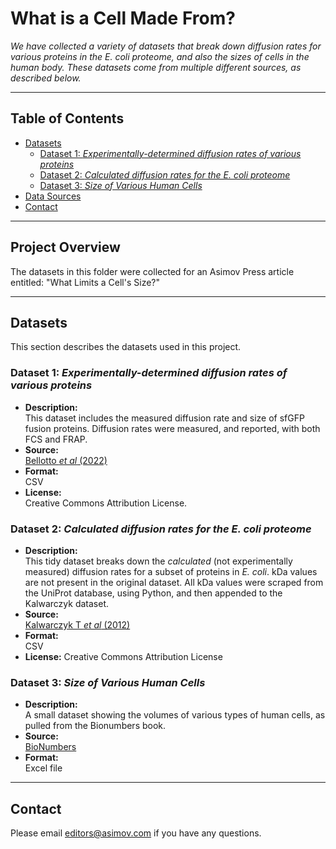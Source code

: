 # What is a Cell Made From?

_We have collected a variety of datasets that break down diffusion rates for various proteins in the E. coli proteome, and also the sizes of cells in the human body. These datasets come from multiple different sources, as described below._

---

## Table of Contents

- [Datasets](#datasets)
  - [Dataset 1: *Experimentally-determined diffusion rates of various proteins*](#bellotto_diffusion.csv)
  - [Dataset 2: *Calculated diffusion rates for the E. coli proteome*](#Diffusion_Rates_with_kDa.csv)
  - [Dataset 3: *Size of Various Human Cells*](#human_cell_sizes.xlsx)
- [Data Sources](#data-sources)
- [Contact](#contact)

---

## Project Overview

The datasets in this folder were collected for an Asimov Press article entitled: "What Limits a Cell's Size?"

---

## Datasets

This section describes the datasets used in this project.

### Dataset 1: *Experimentally-determined diffusion rates of various proteins*

- **Description:**  
  This dataset includes the measured diffusion rate and size of sfGFP fusion proteins. Diffusion rates were measured, and reported, with both FCS and FRAP.
- **Source:**  
  [Bellotto _et al_ (2022)](https://elifesciences.org/articles/82654)  
- **Format:**  
  CSV
- **License:**  
  Creative Commons Attribution License.

### Dataset 2: *Calculated diffusion rates for the E. coli proteome*

- **Description:**  
  This tidy dataset breaks down the _calculated_ (not experimentally measured) diffusion rates for a subset of proteins in _E. coli_. kDa values are not present in the original dataset. All kDa values were scraped from the UniProt database, using Python, and then appended to the Kalwarczyk dataset.
- **Source:**  
  [Kalwarczyk T _et al_ (2012)](https://pmc.ncbi.nlm.nih.gov/articles/PMC3496334/)  
- **Format:**  
  CSV
- **License:**
  Creative Commons Attribution License

### Dataset 3: *Size of Various Human Cells*

- **Description:**  
  A small dataset showing the volumes of various types of human cells, as pulled from the Bionumbers book.
- **Source:**  
  [BioNumbers](https://book.bionumbers.org/how-big-is-a-human-cell/)  
- **Format:**  
  Excel file

---

## Contact

Please email editors@asimov.com if you have any questions.